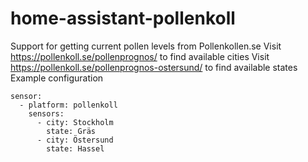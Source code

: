 # home-assistant-pollenkoll

Support for getting current pollen levels from Pollenkollen.se
Visit https://pollenkoll.se/pollenprognos/ to find available cities
Visit https://pollenkoll.se/pollenprognos-ostersund/ to find available states
Example configuration

```
sensor:
  - platform: pollenkoll
    sensors:
      - city: Stockholm
        state: Gräs
      - city: Östersund
        state: Hassel
```
